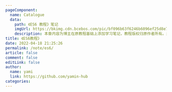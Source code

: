 ```yaml
---
pageComponent: 
  name: Catalogue
  data: 
    path: 《ES6 教程》笔记
    imgUrl: https://bkimg.cdn.bcebos.com/pic/bf096b63f6246b6096ef25d8e7f81a4c500fa2bd?x-bce-process=image/resize,m_lfit,w_536,limit_1/format,f_jpg
    description: 本章内容为博主在原教程基础上添加学习笔记，教程版权归原作者所有。来源： <a href='https://es6.ruanyifeng.com/' target='_blank'>ES6教程</a>
title: 《ES6教程》
date: 2022-04-18 21:25:26
permalink: /note/es6/
article: false
comment: false
editLink: false
author: 
  name: yami
  link: https://github.com/yamin-hub
categories: 
---
```

